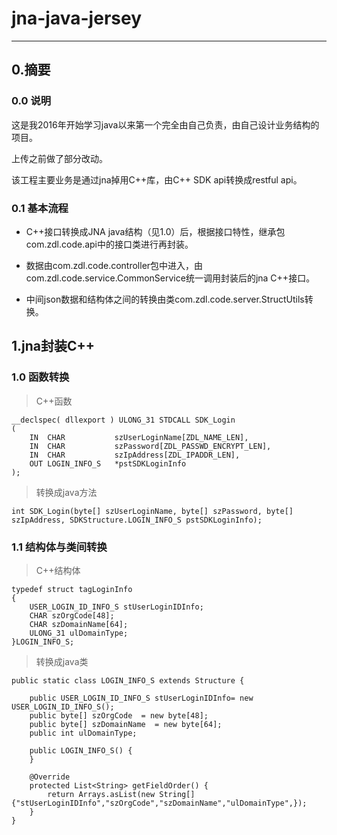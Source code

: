 # jna-java-jersey
----------------------------
## 0.摘要
### 0.0 说明
这是我2016年开始学习java以来第一个完全由自己负责，由自己设计业务结构的项目。

上传之前做了部分改动。

该工程主要业务是通过jna掉用C++库，由C++ SDK api转换成restful api。

### 0.1 基本流程
* C++接口转换成JNA java结构（见1.0）后，根据接口特性，继承包com.zdl.code.api中的接口类进行再封装。

* 数据由com.zdl.code.controller包中进入，由com.zdl.code.service.CommonService统一调用封装后的jna C++接口。

* 中间json数据和结构体之间的转换由类com.zdl.code.server.StructUtils转换。

## 1.jna封装C++
### 1.0 函数转换
> C++函数
```
__declspec( dllexport ) ULONG_31 STDCALL SDK_Login 
( 
    IN  CHAR           szUserLoginName[ZDL_NAME_LEN], 
    IN  CHAR           szPassword[ZDL_PASSWD_ENCRYPT_LEN], 
    IN  CHAR           szIpAddress[ZDL_IPADDR_LEN], 
    OUT LOGIN_INFO_S   *pstSDKLoginInfo 
); 
```
> 转换成java方法
```
int SDK_Login(byte[] szUserLoginName, byte[] szPassword, byte[] szIpAddress, SDKStructure.LOGIN_INFO_S pstSDKLoginInfo); 
```
### 1.1 结构体与类间转换
> C++结构体
```
typedef struct tagLoginInfo 
{ 
    USER_LOGIN_ID_INFO_S stUserLoginIDInfo; 
    CHAR szOrgCode[48]; 
    CHAR szDomainName[64]; 
    ULONG_31 ulDomainType; 
}LOGIN_INFO_S;
```
> 转换成java类
```
public static class LOGIN_INFO_S extends Structure {
    
    public USER_LOGIN_ID_INFO_S stUserLoginIDInfo= new USER_LOGIN_ID_INFO_S();
    public byte[] szOrgCode  = new byte[48];
    public byte[] szDomainName  = new byte[64];
    public int ulDomainType;
	
    public LOGIN_INFO_S() {
    }  
	
	@Override    
	protected List<String> getFieldOrder() {   
	    return Arrays.asList(new String[]{"stUserLoginIDInfo","szOrgCode","szDomainName","ulDomainType",}); 
	}
}
```

